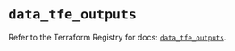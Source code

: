 # `data_tfe_outputs`

Refer to the Terraform Registry for docs: [`data_tfe_outputs`](https://registry.terraform.io/providers/hashicorp/tfe/0.66.0/docs/data-sources/outputs).
